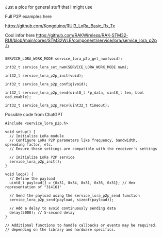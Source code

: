Just a plce for general stuff that I might use

Full P2P examples here

https://github.com/Kongduino/RUI3_LoRa_Basic_Rx_Tx




Cool infor here    https://github.com/RAKWireless/RAK-STM32-RUI/blob/main/cores/STM32WLE/component/service/lora/service_lora_p2p.h



```

SERVICE_LORA_WORK_MODE service_lora_p2p_get_nwm(void);

int32_t service_lora_set_nwm(SERVICE_LORA_WORK_MODE nwm);

int32_t service_lora_p2p_init(void);

int32_t service_lora_p2p_config(void);

int32_t service_lora_p2p_send(uint8_t *p_data, uint8_t len, bool cad_enable);

int32_t service_lora_p2p_recv(uint32_t timeout);
```



Possible code from ChatGPT


```
#include <service_lora_p2p.h>

void setup() {
  // Initialize LoRa module
  // Configure LoRa P2P parameters like frequency, bandwidth, spreading factor, etc.
  // Ensure these settings are compatible with the receiver's settings

  // Initialize LoRa P2P service
  service_lora_p2p_init();
}

void loop() {
  // Define the payload
  uint8_t payload[] = {0x31, 0x34, 0x31, 0x36, 0x31}; // Hex representation of "314161"

  // Send the payload using the service_lora_p2p_send function
  service_lora_p2p_send(payload, sizeof(payload));

  // Add a delay to avoid continuously sending data
  delay(5000); // 5-second delay
}

// Additional functions to handle callbacks or events may be required, 
// depending on the library and hardware specifics.
```
